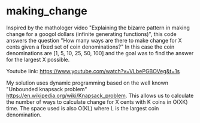# making_change
Inspired by the mathologer video "Explaining the bizarre pattern in making change for a googol dollars (infinite generating functions)", this code answers the question "How many ways are there to make change for X cents given a fixed set of coin denominations?" In this case the coin denominations are [1, 5, 10, 25, 50, 100] and the goal was to find the answer for the largest X possible. 

Youtube link: https://www.youtube.com/watch?v=VLbePGBOVeg&t=1s

My solution uses dynamic programming based on the well known "Unbounded knapsack problem" https://en.wikipedia.org/wiki/Knapsack_problem. This allows us to calculate the number of ways to calculate change for X cents with K coins in O(XK) time. The space used is also O(KL) where L is the largest coin denomination. 
